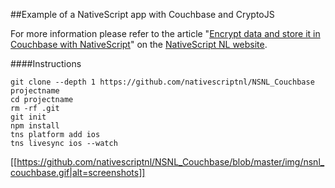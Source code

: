 ##Example of a NativeScript app with Couchbase and CryptoJS

For more information please refer to the article "[Encrypt data and store it in Couchbase with NativeScript](https://nativescript.nl/tips/encrypt-data-and-store-it-in-couchbase-with-nativescript/)" on the [NativeScript NL website](https://nativescript.nl).

####Instructions

```
git clone --depth 1 https://github.com/nativescriptnl/NSNL_Couchbase projectname
cd projectname
rm -rf .git
git init
npm install
tns platform add ios
tns livesync ios --watch
```

[[https://github.com/nativescriptnl/NSNL_Couchbase/blob/master/img/nsnl_couchbase.gif|alt=screenshots]]